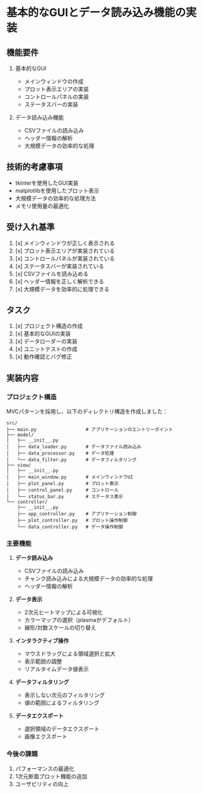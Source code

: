 # 基本的なGUIとデータ読み込み機能の実装

## 機能要件
1. 基本的なGUI
   - メインウィンドウの作成
   - プロット表示エリアの実装
   - コントロールパネルの実装
   - ステータスバーの実装

2. データ読み込み機能
   - CSVファイルの読み込み
   - ヘッダー情報の解析
   - 大規模データの効率的な処理

## 技術的考慮事項
- tkinterを使用したGUI実装
- matplotlibを使用したプロット表示
- 大規模データの効率的な処理方法
- メモリ使用量の最適化

## 受け入れ基準
1. [x] メインウィンドウが正しく表示される
2. [x] プロット表示エリアが実装されている
3. [x] コントロールパネルが実装されている
4. [x] ステータスバーが実装されている
5. [x] CSVファイルを読み込める
6. [x] ヘッダー情報を正しく解析できる
7. [x] 大規模データを効率的に処理できる

## タスク
1. [x] プロジェクト構造の作成
2. [x] 基本的なGUIの実装
3. [x] データローダーの実装
4. [x] ユニットテストの作成
5. [x] 動作確認とバグ修正

## 実装内容

### プロジェクト構造
MVCパターンを採用し、以下のディレクトリ構造を作成しました：

```
src/
├── main.py                  # アプリケーションのエントリーポイント
├── model/
│   ├── __init__.py
│   ├── data_loader.py       # データファイル読み込み
│   ├── data_processor.py    # データ処理
│   └── data_filter.py       # データフィルタリング
├── view/
│   ├── __init__.py
│   ├── main_window.py       # メインウィンドウUI
│   ├── plot_panel.py        # プロット表示
│   ├── control_panel.py     # コントロール
│   └── status_bar.py        # ステータス表示
└── controller/
    ├── __init__.py
    ├── app_controller.py    # アプリケーション制御
    ├── plot_controller.py   # プロット操作制御
    └── data_controller.py   # データ操作制御
```

### 主要機能
1. **データ読み込み**
   - CSVファイルの読み込み
   - チャンク読み込みによる大規模データの効率的な処理
   - ヘッダー情報の解析

2. **データ表示**
   - 2次元ヒートマップによる可視化
   - カラーマップの選択（plasmaがデフォルト）
   - 線形/対数スケールの切り替え

3. **インタラクティブ操作**
   - マウスドラッグによる領域選択と拡大
   - 表示範囲の調整
   - リアルタイムデータ値表示

4. **データフィルタリング**
   - 表示しない次元のフィルタリング
   - 値の範囲によるフィルタリング

5. **データエクスポート**
   - 選択領域のデータエクスポート
   - 画像エクスポート

### 今後の課題
1. パフォーマンスの最適化
2. 1次元断面プロット機能の追加
3. ユーザビリティの向上

